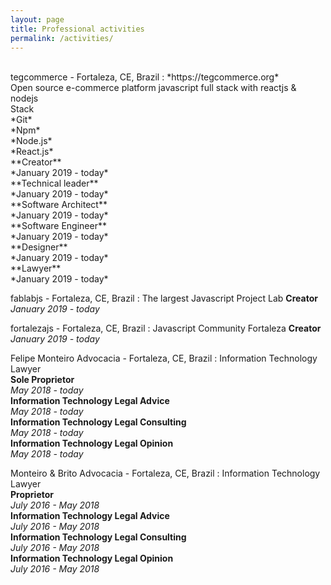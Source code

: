 ```yaml
---
layout: page
title: Professional activities
permalink: /activities/
---
```


<br>
tegcommerce - Fortaleza, CE, Brazil
:   *https://tegcommerce.org*<br>
    Open source e-commerce platform javascript full stack with reactjs & nodejs<br>
    Stack<br>
    *Git*<br>
    *Npm*<br>
    *Node.js*<br>
    *React.js*<br>
    **Creator**<br>
    *January 2019 - today*<br>
    **Technical leader**<br>
    *January 2019 - today*<br>
    **Software Architect**<br>
    *January 2019 - today*<br>
    **Software Engineer**<br>
    *January 2019 - today*<br>
    **Designer**<br>
    *January 2019 - today*<br>
    **Lawyer**<br>
    *January 2019 - today*<br>

fablabjs - Fortaleza, CE, Brazil
:   The largest Javascript Project Lab
    **Creator**<br>
    *January 2019 - today*<br>

fortalezajs - Fortaleza, CE, Brazil
:   Javascript Community Fortaleza
    **Creator**<br>
    *January 2019 - today*<br>

Felipe Monteiro Advocacia - Fortaleza, CE, Brazil
:   Information Technology Lawyer<br>
    **Sole Proprietor**<br>
    *May 2018 - today*<br>
    **Information Technology Legal Advice**<br>
    *May 2018 - today*<br>
    **Information Technology Legal Consulting**<br>
    *May 2018 - today*<br>
    **Information Technology Legal Opinion**<br>
    *May 2018 - today*<br>

Monteiro & Brito Advocacia - Fortaleza, CE, Brazil
:   Information Technology Lawyer<br>
    **Proprietor**<br>
    *July 2016 - May 2018*<br>
    **Information Technology Legal Advice**<br>
    *July 2016 - May 2018*<br>
    **Information Technology Legal Consulting**<br>
    *July 2016 - May 2018*<br>
    **Information Technology Legal Opinion**<br>
    *July 2016 - May 2018*<br>